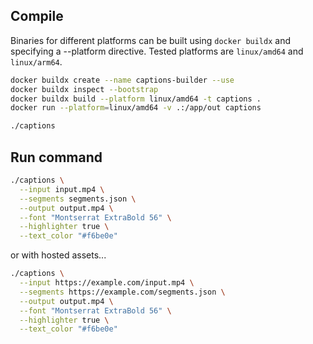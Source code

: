 ## Compile

Binaries for different platforms can be built using `docker buildx` and specifying a --platform directive. Tested platforms are `linux/amd64` and `linux/arm64`.

```bash
docker buildx create --name captions-builder --use
docker buildx inspect --bootstrap
docker buildx build --platform linux/amd64 -t captions .
docker run --platform=linux/amd64 -v .:/app/out captions

./captions
```

## Run command

```bash
./captions \
  --input input.mp4 \
  --segments segments.json \
  --output output.mp4 \
  --font "Montserrat ExtraBold 56" \
  --highlighter true \
  --text_color "#f6be0e"
```

or with hosted assets...

```bash
./captions \
  --input https://example.com/input.mp4 \
  --segments https://example.com/segments.json \
  --output output.mp4 \
  --font "Montserrat ExtraBold 56" \
  --highlighter true \
  --text_color "#f6be0e"
```
